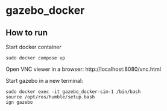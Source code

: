# gazebo_docker

## How to run
Start docker container
```
sudo docker compose up
```

Open VNC viewer in a browser: http://localhost:8080/vnc.html

Start gazebo in a new terminal:
```
sudo docker exec -it gazebo_docker-sim-1 /bin/bash
source /opt/ros/humble/setup.bash
ign gazebo
```